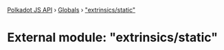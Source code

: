 [Polkadot JS API](../README.md) › [Globals](../globals.md) › ["extrinsics/static"](_extrinsics_static_.md)

# External module: "extrinsics/static"


